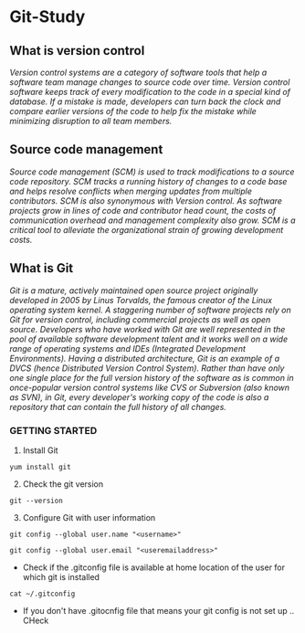 # Git-Study


## What is version control
_Version control systems are a category of software tools that help a software team manage changes to source code over time. Version control software keeps track of every modification to the code in a special kind of database. If a mistake is made, developers can turn back the clock and compare earlier versions of the code to help fix the mistake while minimizing disruption to all team members._

## Source code management
_Source code management (SCM) is used to track modifications to a source code repository. SCM tracks a running history of changes to a code base and helps resolve conflicts when merging updates from multiple contributors. SCM is also synonymous with Version control. 
As software projects grow in lines of code and contributor head count, the costs of communication overhead and management complexity also grow. SCM is a critical tool to alleviate the organizational strain of growing development costs._

## What is Git

_Git is a mature, actively maintained open source project originally developed in 2005 by Linus Torvalds, the famous creator of the Linux operating system kernel. A staggering number of software projects rely on Git for version control, including commercial projects as well as open source. Developers who have worked with Git are well represented in the pool of available software development talent and it works well on a wide range of operating systems and IDEs (Integrated Development Environments).
Having a distributed architecture, Git is an example of a DVCS (hence Distributed Version Control System). Rather than have only one single place for the full version history of the software as is common in once-popular version control systems like CVS or Subversion (also known as SVN), in Git, every developer's working copy of the code is also a repository that can contain the full history of all changes._

### GETTING STARTED

1. Install Git

```shell
yum install git
```

2. Check the git version
```shell
git --version
```
3. Configure Git with user information

```shell
git config --global user.name "<username>"
```

```shell
git config --global user.email "<useremailaddress>"
```

+ Check if the .gitconfig file is available at home location of the user for which git is installed
```shell
cat ~/.gitconfig
```

+ If you don't have .gitocnfig file that means your git config is not set up
.. CHeck


